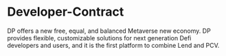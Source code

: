 # Developer-Contract

DP offers a new free, equal, and balanced Metaverse new economy. DP provides flexible, customizable solutions for next generation Defi developers and users, and it is the first platform to combine Lend and PCV.



